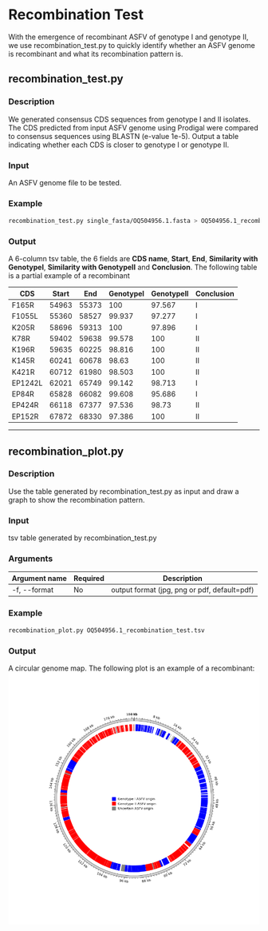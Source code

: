 # Recombination Test
With the emergence of recombinant ASFV of genotype I and genotype II, we use recombination_test.py to quickly identify whether an ASFV genome is recombinant and what its recombination pattern is.
## recombination_test.py
### Description
We generated consensus CDS sequences from genotype I and II isolates. The CDS predicted from input ASFV genome using Prodigal were compared to consensus sequences using BLASTN (e-value 1e-5). Output a table indicating whether each CDS is closer to genotype I or genotype II.
### Input
An ASFV genome file to be tested.
### Example
```bash
recombination_test.py single_fasta/OQ504956.1.fasta > OQ504956.1_recombination_test.tsv
```
### Output
A 6-column tsv table, the 6 fields are **CDS name**, **Start**, **End**, **Similarity with GenotypeI**, **Similarity with GenotypeII** and **Conclusion**.
The following table is a partial example of a recombinant

| CDS | Start | End | GenotypeI | GenotypeII | Conclusion |
| --- | ----- | --- | --------- | ---------- | ---------- |
|F165R |	54963	| 55373 |	100 |	97.567 |	I|
|F1055L |	55360 |	58527 |	99.937 |	97.277 |	I|
|K205R |	58696 |	59313 |	100 |	97.896 |	I|
|K78R |	59402 |	59638 |	99.578 |	100 |	II|
|K196R |	59635 |	60225 |	98.816 |	100 |	II|
|K145R |	60241 |	60678 |	98.63 |	100 |	II|
|K421R |	60712 |	61980 |	98.503 |	100 |	II|
|EP1242L |	62021 |	65749 |	99.142 |	98.713 |	I|
|EP84R |	65828 |	66082 |	99.608 |	95.686 |	I|
|EP424R | 66118 |	67377 |	97.536 |	98.73 |	II|
|EP152R	| 67872 |	68330 |	97.386 |	100 |	II|

------------------------------------
## recombination_plot.py
### Description
Use the table generated by recombination_test.py as input and draw a graph to show the recombination pattern.
### Input
tsv table generated by recombination_test.py
### Arguments
| Argument name	  | Required | Description |
| --------------  | ----- | -------- |
| -f, --format |  No  | output format (jpg, png or pdf, default=pdf)   |
### Example
```bash
recombination_plot.py OQ504956.1_recombination_test.tsv
```
### Output
A circular genome map.
The following plot is an example of a recombinant:
![Image cannot be loaded](OQ504956.1.png "anasfv")
